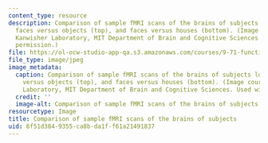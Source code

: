 ```yaml
---
content_type: resource
description: Comparison of sample fMRI scans of the brains of subjects looking at
  faces versus objects (top), and faces versus houses (bottom). (Image courtesy of
  Kanwisher Laboratory, MIT Department of Brain and Cognitive Sciences. Used with
  permission.)
file: https://ol-ocw-studio-app-qa.s3.amazonaws.com/courses/9-71-functional-mri-of-high-level-vision-fall-2007/6f51d3849355ca8bda1ff61a21491837_9-71f07-th.jpg
file_type: image/jpeg
image_metadata:
  caption: Comparison of sample fMRI scans of the brains of subjects looking at faces
    versus objects (top), and faces versus houses (bottom). (Image courtesy of Kanwisher
    Laboratory, MIT Department of Brain and Cognitive Sciences. Used with permission.)
  credit: ''
  image-alt: Comparison of sample fMRI scans of the brains of subjects.
resourcetype: Image
title: Comparison of sample fMRI scans of the brains of subjects
uid: 6f51d384-9355-ca8b-da1f-f61a21491837
---
```

